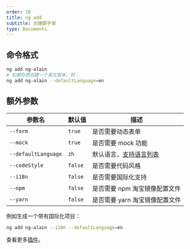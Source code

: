 ```yaml
---
order: 10
title: ng add
subtitle: 创建脚手架
type: Documents
---
```


## 命令格式

```bash
ng add ng-alain
# 如果你想创建一个英文版本，则：
ng add ng-alain --defaultLanguage=en
```

## 额外参数

| 参数名              | 默认值  | 描述                                                  |
| ------------------- | ------- | ----------------------------------------------------- |
| `--form`            | `true`  | 是否需要动态表单                                      |
| `--mock`            | `true`  | 是否需要 mock 功能                                    |
| `--defaultLanguage` | `zh`    | 默认语言，[支持语言列表](/cli/plugin/zh#支持语言列表) |
| `--codeStyle`       | `false` | 是否需要代码风格                                      |
| `--i18n`            | `false` | 是否需要国际化支持                                    |
| `--npm`             | `false` | 是否需要 npm 淘宝镜像配置文件                         |
| `--yarn`            | `false` | 是否需要 yarn 淘宝镜像配置文件                        |

例如生成一个带有国际化项目：

```bash
ng add ng-alain --i18n --defaultLanguage=en
```

查看更多[插件](/cli/plugin)。
